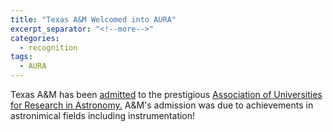 ```yaml
---
title: "Texas A&M Welcomed into AURA"
excerpt_separator: "<!--more-->"
categories:
  - recognition
tags:
  - AURA
---
```

Texas A&M has been [admitted](http://www.science.tamu.edu/news/story.php?story_ID=1330#.VNkFiivF8sZ) to the prestigious [Association of Universities for Research in Astronomy.](http://www.aura-astronomy.org/) A&M's admission was due to achievements in astronimical fields including instrumentation!